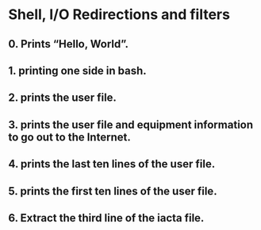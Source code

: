 # Shell, I/O Redirections and filters
## 0. Prints “Hello, World”.
## 1. printing one side in bash.
## 2. prints the user file.
## 3. prints the user file and equipment information to go out to the Internet.
## 4. prints the last ten lines of the user file.
## 5. prints the first ten lines of the user file.
## 6. Extract the third line of the iacta file.
